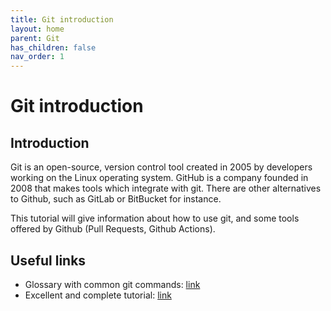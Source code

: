 ```yaml
---
title: Git introduction
layout: home
parent: Git
has_children: false
nav_order: 1
---
```

# Git introduction



## Introduction
Git is an open-source, version control tool created in 2005 by developers working on the Linux operating system.
GitHub is a company founded in 2008 that makes tools which integrate with git. There are other alternatives to Github, such as
GitLab or BitBucket for instance.

This tutorial will give information about how to use git, and some tools offered by Github (Pull Requests, Github Actions).




## Useful links

- Glossary with common git commands: [link](https://training.github.com/)
- Excellent and complete tutorial: [link](https://www.atlassian.com/git/tutorials)
